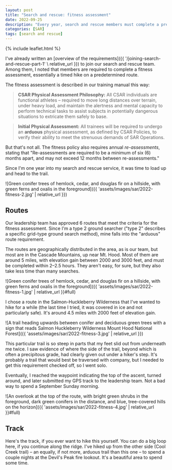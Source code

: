 ```yaml
---
layout: post
title: "Search and rescue: fitness assessment"
date: 2022-09-25
description: "Every year, search and rescue members must complete a pre-approved route to confirm their physical fitness. The routes gain between 2000 and 3000 feet, all in around 5 miles. I went out this morning to check the box"
categories: [SAR]
tags: [search and rescue]
---
```


{% include leaflet.html %}

I've already written an [overview of the requirements]({{ '/joining-search-and-rescue-part-1' \ relative_url }}) to join our search and rescue team. Among them, I noted that members are required to complete a fitness assessment, essentially a timed hike on a predetermined route.

The fitness assessment is described in our training manual this way:

> **CSAR Physical Assessment Philosophy:** All CSAR individuals are functional athletes – required to move long distances over terrain, under heavy load, and maintain the alertness and mental capacity to perform technical tasks to assist subjects in potentially dangerous situations to extricate them safely to base.

> **Initial Physical Assessment:** All trainees will be required to undergo an **arduous** physical assessment, as defined by CSAR Policies, to verify their ability to meet the strenuous demands of SAR Operations.

But that's not all. The fitness policy also requires annual _re-assessments_, stating that "Re-assessments are required to be a minimum of six (6) months apart, and may not exceed 12 months between re-assessments."

Since I'm one year into my search and rescue service, it was time to load up and head to the trail.

![Green conifer trees of hemlock, cedar, and douglas fir on a hillside, with green ferns and oxalis in the foreground]({{ 'assets/images/sar/2022-fitness-2.jpg' | relative_url }})

## Routes

Our leadership team has approved 6 routes that meet the criteria for the fitness assessment. Since I'm a type 2 ground searcher ("type 2" describes a specific grid-type ground search method), mine falls into the "arduous" route requirement.

The routes are geographically distributed in the area, as is our team, but most are in the Cascade Mountains, up near Mt. Hood. Most of them are around 5 miles, with elevation gain between 2000 and 3000 feet, and must be completed within 2–2.5 hours. They aren't easy, for sure, but they also take less time than many searches.

![Green conifer trees of hemlock, cedar, and douglas fir on a hillside, with green ferns and oxalis in the foreground]({{ 'assets/images/sar/2022-fitness-1.jpg' | relative_url }}#full)

I chose a route in the Salmon-Huckleberry Wilderness that I've wanted to hike for a while (the last time I tried, it was covered in ice and not particularly safe). It's around 4.5 miles with 2000 feet of elevation gain.

![A trail heading upwards between conifer and deciduous green trees with a sign that reads Salmon Huckleberry Wilderness Mount Hood National Forest]({{ 'assets/images/sar/2022-fitness-3.jpg' | relative_url }})

This particular trail is so steep in parts that my feet slid out from underneath me twice. I saw evidence of where the side of the trail, beyond which is often a precipitous grade, had clearly given out under a hiker's step.  It's probably a trail that would best be traversed with company, but I needed to get this requirement checked off, so I went solo.

Eventually, I reached the waypoint indicating the top of the ascent, turned around, and later submitted my GPS track to the leadership team. Not a bad way to spend a September Sunday morning.

![An overlook at the top of the route, with bright green shrubs in the foreground, dark green conifers in the distance, and blue, tree-covered hills on the horizon]({{ 'assets/images/sar/2022-fitness-4.jpg' | relative_url }}#full)

## Track

Here's the track, if you ever want to hike this yourself. You can do a big loop here, if you continue along the ridge. I've hiked up from the other side (Cool Creek trail) – an equally, if not more, arduous trail than this one – to spend a couple nights at the Devil's Peak fire lookout. It's a beautiful area to spend some time. 

 <div class="map" id="map"></div>

<script>
    var map = L.map('map').setView([45.283043379694874, -121.94074901318209], 14)    
    var fitnessFeature = {% include data/sar-map-data.html %}

        L.tileLayer('https://stamen-tiles.a.ssl.fastly.net/terrain/{z}/{x}/{y}.jpg', {
        attribution: 'Map tiles by Stamen Design, under CC BY 3.0. Data by OpenStreetMap, under ODbL.',
        subdomains: 'abcd',
        maxZoom: 19
        }).addTo(map);

    L.geoJSON(fitnessFeature).addTo(map);
</script>
